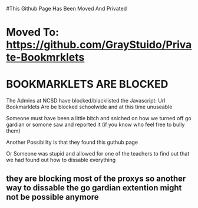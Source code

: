 #This Github Page Has Been Moved And Privated

# Moved To: https://github.com/GrayStuido/Private-Bookmrklets

# BOOKMARKLETS ARE BLOCKED

The Admins at NCSD have blocked/blacklisted the Javascript: Url
Bookmarklets Are be blocked schoolwide and at this time unuseable

Someone must have been a little bitch and sniched on how we turned off go gardian or somone saw and reported it (if you know who feel free to bully them)

Another Possibility is that they found this guthub page

Or Someone was stupid and allowed for one of the teachers to find out that we had found out how to dissable everything

they are blocking most of the proxys so another way to dissable the go gardian extention might not be possible anymore
-------------------------------------------------
